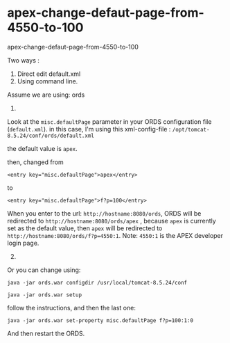 # apex-change-defaut-page-from-4550-to-100
apex-change-defaut-page-from-4550-to-100

Two ways :
1. Direct edit default.xml
2. Using command line.


Assume we are using: ords

1.
Look at the ```misc.defaultPage``` parameter in your ORDS configuration file (```default.xml```). 
in this case, I'm using this xml-config-file : ```/opt/tomcat-8.5.24/conf/ords/default.xml```

the default value is ```apex```.

then, changed from

```<entry key="misc.defaultPage">apex</entry>```

to 

```<entry key="misc.defaultPage">f?p=100</entry>```
 
When you enter to the url: ```http://hostname:8080/ords```, ORDS will be redirected to ```http://hostname:8080/ords/apex``` , because ```apex``` is currently set as the default value, then ```apex``` will be redirected to ```http://hostname:8080/ords/f?p=4550:1```. 
Note: ```4550:1``` is the APEX developer login page.

2. 
Or you can change using:

```java -jar ords.war configdir /usr/local/tomcat-8.5.24/conf```

```java -jar ords.war setup```

follow the instructions,
and then the last one:

```java -jar ords.war set-property misc.defaultPage f?p=100:1:0```

And then restart the ORDS.


